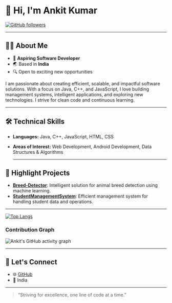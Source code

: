 # 👋 Hi, I'm Ankit Kumar

[![GitHub followers](https://img.shields.io/github/followers/Ankitk2021?label=Follow&style=social)](https://github.com/Ankitk2021)

---

## 👨‍💻 About Me

- 💼 **Aspiring Software Developer**
- 🌏 Based in **India**
- 🔍 Open to exciting new opportunities

I am passionate about creating efficient, scalable, and impactful software solutions. With a focus on Java, C++, and JavaScript, I love building management systems, intelligent applications, and exploring new technologies. I strive for clean code and continuous learning.

---

## 🛠️ Technical Skills

- **Languages:** Java, C++, JavaScript, HTML, CSS
- **Areas of Interest:** Web Development, Android Development, Data Structures & Algorithms

  ---
## 🚀 Highlight Projects

- [**Breed-Detector**](https://github.com/Ankitk2021/Breed-Detector):  Intelligent solution for animal breed detection using machine learning.
- [**StudentManagementSystem**](https://github.com/Ankitk2021/StudentManagementSystem):  Efficient management system for handling student data and operations.
---
[![Top Langs](https://github-readme-stats.vercel.app/api/top-langs/?username=Ankitk2021&layout=compact&hide=javascript)](https://github.com/Ankitk2021?tab=repositories)

### **Contribution Graph**
![Ankit's GitHub activity graph](https://github-readme-activity-graph.vercel.app/graph?username=Ankitk2021&theme=github-compact)

---

## 🤝 Let's Connect 

- 🌐 [GitHub](https://github.com/Ankitk2021)
- 📍 India
---

> “Striving for excellence, one line of code at a time.”

